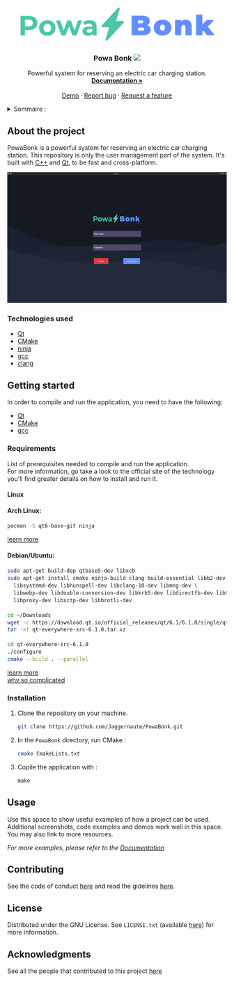 <div id="top"></div>

<!-- PROJECT SHIELDS -->
<!--
*** I'm using markdown "reference style" links for readability.
*** Reference links are enclosed in brackets [ ] instead of parentheses ( ).
*** See the bottom of this document for the declaration of the reference variables
*** for contributors-url, forks-url, etc. This is an optional, concise syntax 
*** you may use.
*** https://www.markdownguide.org/basic-syntax/#reference-style-links
-->

<!-- PROJECT LOGO -->
<br />
<div align="center">
  <a href="https://github.com/Jaggernaute/PowaBonk">
    <img src="blobs/logo.png" alt="Logo" height="80">
  </a>

<h3 align="center">
    Powa Bonk
    <a href="https://github.com/Jaggernaute/PowaBonk/actions/workflows/cmake.yml"><img align="top" src="https://github.com/Jaggernaute/PowaBonk/actions/workflows/cmake.yml/badge.svg"/></a>
</h3>

  <p align="center">
    Powerful system for reserving an electric car charging station.
    <br />
    <a href="https://github.com/Jaggernaute/PowaBonk">
    <strong>Documentation »</strong></a>
    <br />
    <br />
    <a href="https://github.com/Jaggernaute/PowaBonk">Demo</a>
    ·
    <a href="https://github.com/Jaggernaute/PowaBonk/issues">Report bug</a>
    ·
    <a href="https://github.com/Jaggernaute/PowaBonk/issues">Request a feature</a>
  </p>
</div>



<!-- TABLE OF CONTENTS -->
<details>
  <summary>Sommaire :</summary>
  <ol>
    <li>
      <a href="#about-the-project">About the project</a>
      <ul>
        <li><a href="#built-with">Built with</a></li>
      </ul>
    </li>
    <li>
      <a href="#getting-started">Getting started</a>
      <ul>
        <li><a href="#requirements">Requirements</a></li>
        <li><a href="#installation">Installation</a></li>
      </ul>
    </li>
    <li><a href="#usage">USage</a></li>
    <li><a href="#roadmap">Roadmap</a></li>
    <li><a href="#contributing">Contributing</a></li>
    <li><a href="#license">Licence</a></li>
    <li><a href="#contact">Contact</a></li>
    <li><a href="#acknowledgments">Acknowledgments</a></li>
  </ol>
</details>



<!-- ABOUT THE PROJECT -->
## About the project

PowaBonk is a powerful system for reserving an electric car charging station.
This repository is only the user management part of the system.
It's built with [C++](https://en.wikipedia.org/wiki/C%2B%2B) and 
[Qt](https://www.qt.io/),
to be fast and cross-platform.

<img src="blobs/fullscreen-app.png" alt="Logo" height="300">

### Technologies used

* [Qt](https://www.qt.io)
* [CMake](https://cmake.org)
* [ninja](https://ninja-build.org/manual.html#_introduction)
* [gcc](https://gcc.gnu.org)
* [clang](https://clang.llvm.org)

<!-- GETTING STARTED -->
## Getting started

In order to compile and run the application, you need to have the following:

* [Qt](https://www.qt.io)
* [CMake](https://cmake.org)
* [gcc](https://gcc.gnu.org)

### Requirements

List of prerequisites needed to compile and run the application.  
For more information, 
go take a look to the official site of the technology you'll find greater 
details on how to install and run it.

#### Linux
#### Arch Linux:
  ```sh
  pacman -S qt6-base-git ninja
  ```
  [learn more](https://wiki.archlinux.org/title/qt) 

#### Debian/Ubuntu:
  ```sh
  sudo apt-get build-dep qtbase5-dev libxcb
  sudo apt-get install cmake ninja-build clang build-essential libb2-dev libzstd-dev \
    libsystemd-dev libhunspell-dev libclang-10-dev libmng-dev \
    libwebp-dev libdouble-conversion-dev libkrb5-dev libdirectfb-dev libts-dev \
    libproxy-dev libsctp-dev libbrotli-dev
    
  cd ~/Downloads
  wget -c https://download.qt.io/official_releases/qt/6.1/6.1.0/single/qt-everywhere-src-6.1.0.tar.xz
  tar -xf qt-everywhere-src-6.1.0.tar.xz
    
  cd qt-everywhere-src-6.1.0
  ./configure
  cmake --build . --parallel
  ```
[learn more](https://wiki.debian.org/qt)  
[why so complicated](https://askubuntu.com/a/1341877)

### Installation

1. Clone the repository on your machine.
   ```sh
   git clone https://github.com/Jaggernaute/PowaBonk.git
   ```
2. In the `PowaBonk` directory, run CMake :
   ```sh
   cmake CmakeLists.txt
   ```
3. Copile the application with :
   ```js
   make
   ```
   <!-- TODO: add the database / server deployement instructions  and move 
   everything to a DEPLOYEMENT.md-->

<!-- USAGE EXAMPLES -->
## Usage

Use this space to show useful examples of how a project can be used. 
Additional screenshots, code examples and demos work well in this space. 
You may also link to more resources.

_For more examples, please refer to the [Documentation](https://example.com)_

<!-- CONTRIBUTING -->
## Contributing

See the code of conduct 
[here](https://github.com/Jaggernaute/PowaBonk/tree/master/docs/CODE_OF_CONDUCT.md) 
and read the gidelines 
[here](https://www.github.com/Jaggernaute/PowaBonk/tree/master/docs/CONTRIBUTING.md).


<!-- LICENSE -->
## License

Distributed under the GNU License. See `LICENSE.txt` 
(available [here](https://www.github.com/Jaggernaute/PowaBonk/blob/master/LICENSE)) 
for more information.


<!-- ACKNOWLEDGMENTS -->
## Acknowledgments

See all the people that contributed to this project 
[here](https://github.com/Jaggernaute/PowaBonk/tree/master/docs/AUTHORS.md)



<!-- MARKDOWN LINKS & IMAGES -->
<!-- https://www.markdownguide.org/basic-syntax/#reference-style-links -->
[contributors-shield]: https://img.shields.io/github/contributors/Jaggernaute/PowaBonk.svg?style=for-the-badge
[contributors-url]: https://github.com/Jaggernaute/PowaBonk/graphs/contributors
[forks-shield]: https://img.shields.io/github/forks/Jaggernaute/PowaBonk.svg?style=for-the-badge
[forks-url]: https://github.com/Jaggernaute/PowaBonk/network/members
[stars-shield]: https://img.shields.io/github/stars/Jaggernaute/PowaBonk.svg?style=for-the-badge
[stars-url]: https://github.com/Jaggernaute/PowaBonk/stargazers
[issues-shield]: https://img.shields.io/github/issues/Jaggernaute/PowaBonk.svg?style=for-the-badge
[issues-url]: https://github.com/Jaggernaute/PowaBonk/issues
[license-shield]: https://img.shields.io/github/license/Jaggernaute/PowaBonk.svg?style=for-the-badge
[license-url]: https://github.com/Jaggernaute/PowaBonk/blob/master/LICENSE.txt
[linkedin-shield]: https://img.shields.io/badge/-LinkedIn-black.svg?style=for-the-badge&logo=linkedin&colorB=555
[linkedin-url]: https://linkedin.com/in/ 
[product-screenshot]: images/screenshot.png
